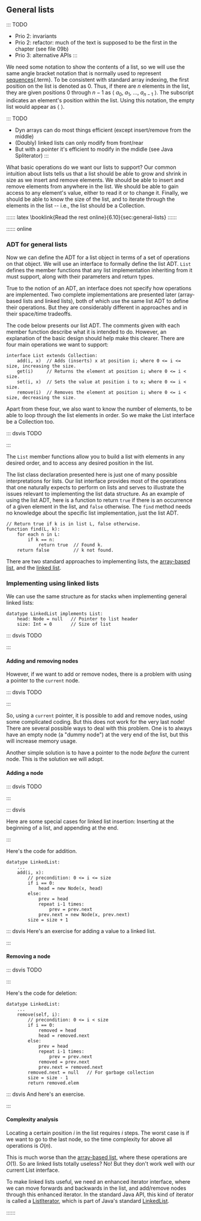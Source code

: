 
## General lists

::: TODO
- Prio 2: invariants
- Prio 2: refactor: much of the text is supposed to be the first in the chapter (see file 09b)
- Prio 3: alternative APIs
:::


We need some notation to show the contents of a list, so we will use the
same angle bracket notation that is normally used to represent
[sequences](#sequence){.term}. To be consistent
with standard array indexing, the first position on the list is denoted
as 0. Thus, if there are $n$ elements in the list, they are given
positions 0 through $n-1$ as
$\langle\ a_0,\ a_1,\ ...,\ a_{n-1}\ \rangle$. The subscript indicates
an element's position within the list. Using this notation, the empty
list would appear as $\langle\ \rangle$.

::: TODO
- Dyn arrays can do most things efficient (except insert/remove from the middle)
- (Doubly) linked lists can only modify from front/rear
- But with a pointer it's efficient to modify in the mdidle (see Java Spliterator)
:::

What basic operations do we want our lists to support? Our common
intuition about lists tells us that a list should be able to grow and
shrink in size as we insert and remove elements. We should be able to
insert and remove elements from anywhere in the list. We should be able
to gain access to any element's value, either to read it or to change
it. Finally, we should be able to know the size of the list, and to
iterate through the elements in the list -- i.e., the list should be a
Collection.

:::::: latex
\booklink{Read the rest online}{6.10}{sec:general-lists}
::::::

:::::: online

### ADT for general lists

Now we can define the ADT for a list object in terms of a set of
operations on that object. We will use an interface to formally define
the list ADT. `List` defines the member functions that any list
implementation inheriting from it must support, along with their
parameters and return types.

True to the notion of an ADT, an interface does not specify how
operations are implemented. Two complete implementations are presented
later (array-based lists and linked lists), both of which use the same
list ADT to define their operations. But they are considerably different
in approaches and in their space/time tradeoffs.

The code below presents our list ADT. The comments given with each
member function describe what it is intended to do. However, an
explanation of the basic design should help make this clearer. There are
four main operations we want to support:

    interface List extends Collection:
        add(i, x)  // Adds (inserts) x at position i; where 0 <= i <= size, increasing the size.
        get(i)     // Returns the element at position i; where 0 <= i < size.
        set(i, x)  // Sets the value at position i to x; where 0 <= i < size.
        remove(i)  // Removes the element at position i; where 0 <= i < size, decreasing the size.

Apart from these four, we also want to know the number of elements, to be able to loop through the list elements in order.
So we make the List interface be a Collection too.

::: dsvis
TODO

<inlineav id="ListADT-Positions-CON" src="ChalmersGU/ListADT-Positions-CON.js" name="List ADT Positions Slideshow" links="ChalmersGU/CGU-Styles.css"/>
:::

The `List` member functions allow you to build a list with elements in
any desired order, and to access any desired position in the list.

The list class declaration presented here is just one of many possible
interpretations for lists. Our list interface provides most of the
operations that one naturally expects to perform on lists and serves to
illustrate the issues relevant to implementing the list data structure.
As an example of using the list ADT, here is a function to return `true`
if there is an occurrence of a given element in the list, and `false`
otherwise. The `find` method needs no knowledge about the specific list
implementation, just the list ADT.

    // Return true if k is in list L, false otherwise.
    function find(L, k):
        for each n in L:
            if k == n:
                return true  // Found k.
        return false         // k not found.

There are two standard approaches to implementing lists, the
[array-based list](#static-array-based-lists), and the
[linked list](#linked-lists).

<!--
### Invariants
 -->

### Implementing using linked lists

We can use the same structure as for stacks when implementing general linked lists:

    datatype LinkedList implements List:
        head: Node = null   // Pointer to list header
        size: Int = 0       // Size of list

::: dsvis
TODO

<inlineav id="LinkedList-Iteration-CON" src="ChalmersGU/LinkedList-Iteration-CON.js" name="Linked List Slideshow 1" links="ChalmersGU/CGU-Styles.css"/>
:::

#### Adding and removing nodes

However, if we want to add or remove nodes, there is a problem with
using a pointer to the `current` node.

::: dsvis
TODO

<inlineav id="LinkedList-Problems-CON" src="ChalmersGU/LinkedList-Problems-CON.js" name="Linked List Add/Remove Problems" links="ChalmersGU/CGU-Styles.css"/>
:::

So, using a `current` pointer, it is possible to add and remove nodes,
using some complicated coding. But this does not work for the very last
node! There are several possible ways to deal with this problem. One is
to always have an empty node (a "dummy node") at the very end of the
list, but this will increase memory usage.

Another simple solution is to have a pointer to the node *before* the
current node. This is the solution we will adopt.

#### Adding a node

::: dsvis
TODO

<inlineav id="LinkedList-Add-CON" src="ChalmersGU/LinkedList-Add-CON.js" name="Linked List Add Slideshow" links="ChalmersGU/CGU-Styles.css"/>
:::

::: dsvis

Here are some special cases for linked list insertion: Inserting at the
beginning of a list, and appending at the end.

<inlineav id="LinkedList-AddSpecial-CON" src="ChalmersGU/LinkedList-AddSpecial-CON.js" name="Linked List Add Special Cases Slideshow" links="ChalmersGU/CGU-Styles.css"/>
:::

Here's the code for addition.

    datatype LinkedList:
        ...
        add(i, x):
            // precondition: 0 <= i <= size
            if i == 0:
                head = new Node(x, head)
            else:
                prev = head
                repeat i-1 times:
                    prev = prev.next
                prev.next = new Node(x, prev.next)
            size = size + 1


::: dsvis
Here's an exercise for adding a value to a linked list.

<avembed id="LinkedList-Add-PRO" src="ChalmersGU/LinkedList-Add-PRO.html" type="ka" name="Linked List Add Exercise"/>
:::

#### Removing a node

::: dsvis
TODO

<inlineav id="LinkedList-Remove-CON" src="ChalmersGU/LinkedList-Remove-CON.js" name="Linked List Remove Slideshow" links="ChalmersGU/CGU-Styles.css"/>
:::

Here's the code for deletion:

    datatype LinkedList:
        ...
        remove(self, i):
            // precondition: 0 <= i < size
            if i == 0:
                removed = head
                head = removed.next
            else:
                prev = head
                repeat i-1 times:
                    prev = prev.next
                removed = prev.next
                prev.next = removed.next
            removed.next = null   // For garbage collection
            size = size - 1
            return removed.elem


::: dsvis
And here's an exercise.

<avembed id="LinkedList-Remove-PRO" src="ChalmersGU/LinkedList-Remove-PRO.html" type="ka" name="Linked List Remove Exercise" height="700"/>
:::

#### Complexity analysis

Locating a certain position $i$ in the list requires $i$ steps. The
worst case is if we want to go to the last node, so the time complexity
for above all operations is $O(n)$.

This is much worse than the
[array-based list](#static-array-based-lists), where
these operations are $O(1)$. So are linked lists totally useless?
No! But they don't work well with our current List interface.

To make linked lists useful, we need an enhanced iterator interface,
where we can move forwards and backwards in the list, and add/remove
nodes through this enhanced iterator. In the standard Java API, this
kind of iterator is called a
[ListIterator](https://docs.oracle.com/en/java/javase/11/docs/api/java.base/java/util/ListIterator.html),
which is part of Java's standard
[LinkedList](https://docs.oracle.com/en/java/javase/11/docs/api/java.base/java/util/LinkedList.html).

::::::
